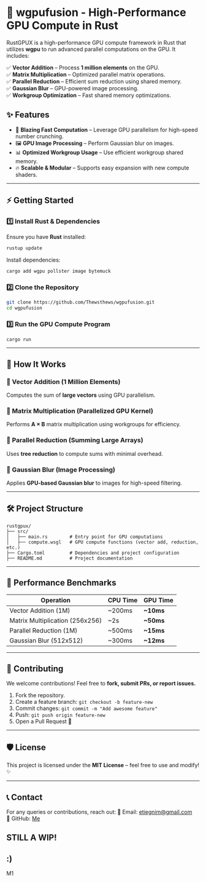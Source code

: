 # 🚀 wgpufusion - High-Performance GPU Compute in Rust

RustGPUX is a high-performance GPU compute framework in Rust that utilizes **wgpu** to run advanced parallel computations on the GPU. It includes:

✅ **Vector Addition** – Process **1 million elements** on the GPU.  
✅ **Matrix Multiplication** – Optimized parallel matrix operations.  
✅ **Parallel Reduction** – Efficient sum reduction using shared memory.  
✅ **Gaussian Blur** – GPU-powered image processing.  
✅ **Workgroup Optimization** – Fast shared memory optimizations.  

## ✨ Features
- 🚀 **Blazing Fast Computation** – Leverage GPU parallelism for high-speed number crunching.
- 🖼 **GPU Image Processing** – Perform Gaussian blur on images.
- 📊 **Optimized Workgroup Usage** – Use efficient workgroup shared memory.
- 🔥 **Scalable & Modular** – Supports easy expansion with new compute shaders.

---

## ⚡ Getting Started

### **1️⃣ Install Rust & Dependencies**
Ensure you have **Rust** installed:
```sh
rustup update
```

Install dependencies:
```sh
cargo add wgpu pollster image bytemuck
```

### **2️⃣ Clone the Repository**
```sh
git clone https://github.com/Thewsthews/wgpufusion.git
cd wgpufusion
```

### **3️⃣ Run the GPU Compute Program**
```sh
cargo run
```

---

## 🎯 How It Works

### **📌 Vector Addition (1 Million Elements)**
Computes the sum of **large vectors** using GPU parallelism.

### **📌 Matrix Multiplication (Parallelized GPU Kernel)**
Performs **A × B** matrix multiplication using workgroups for efficiency.

### **📌 Parallel Reduction (Summing Large Arrays)**
Uses **tree reduction** to compute sums with minimal overhead.

### **📌 Gaussian Blur (Image Processing)**
Applies **GPU-based Gaussian blur** to images for high-speed filtering.

---

## 🛠 Project Structure
```plaintext
rustgpux/
├── src/
│   ├── main.rs        # Entry point for GPU computations
│   ├── compute.wsgl   # GPU compute functions (vector add, reduction, etc.)
├── Cargo.toml         # Dependencies and project configuration
├── README.md          # Project documentation
```

---

## 🚀 Performance Benchmarks
| Operation | CPU Time | GPU Time |
|-----------|---------|---------|
| Vector Addition (1M) | ~200ms | **~10ms** |
| Matrix Multiplication (256x256) | ~2s | **~50ms** |
| Parallel Reduction (1M) | ~500ms | **~15ms** |
| Gaussian Blur (512x512) | ~300ms | **~12ms** |

---

## 🤝 Contributing
We welcome contributions! Feel free to **fork, submit PRs, or report issues.**

1. Fork the repository.
2. Create a feature branch: `git checkout -b feature-new`
3. Commit changes: `git commit -m "Add awesome feature"`
4. Push: `git push origin feature-new`
5. Open a Pull Request 🚀

---

## 🛡 License
This project is licensed under the **MIT License** – feel free to use and modify! ✨

---

## 📞 Contact
For any queries or contributions, reach out:
📧 Email: etiegnim@gmail.com  
🐙 GitHub: [Me](https://github.com/Thewsthews)

## STILL A WIP!

## :)

M1